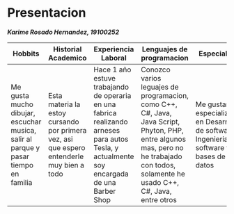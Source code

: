 # Presentacion
***Karime Rosado Hernandez, 19100252***


| **Hobbits** | **Historial Academico** | **Experiencia Laboral** | **Lenguajes de programacion** | **Especialidad** | 
|-------------|-------------------------|-------------------------|-------------------------------|------------------|
| Me gusta mucho dibujar, escuchar musica, salir al parque y pasar tiempo en familia | Esta materia la estoy cursando por primera vez, asi que espero entenderle muy bien a todo | Hace 1 año estuve trabajando de operaria en una fabrica realizando arneses para autos Tesla, y actualmente soy encargada de una Barber Shop | Conozco varios leguajes de programacion, como C++, C#, Java, Java Script, Phyton, PHP, entre algunos mas, pero no he trabajado con todos, solamente he usado C++, C#, Java, entre otros | Me gustaria especializarme en Desarrollo de software o Ingenieria de software y bases de datos |


